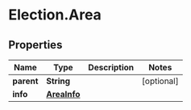 # Election.Area

## Properties
Name | Type | Description | Notes
------------ | ------------- | ------------- | -------------
**parent** | **String** |  | [optional] 
**info** | [**AreaInfo**](AreaInfo.md) |  | 


